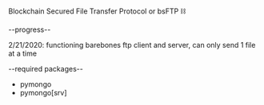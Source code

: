 Blockchain Secured File Transfer Protocol or bsFTP ⛓️

--progress--

2/21/2020: functioning barebones ftp client and server, can only send 1 file at a time

--required packages--
- pymongo
- pymongo[srv]

